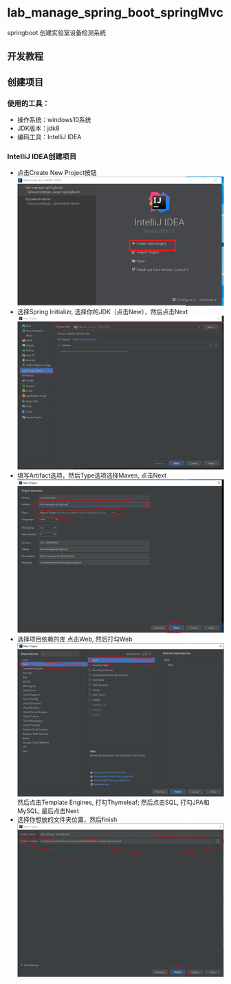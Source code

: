 # lab_manage_spring_boot_springMvc
springboot 创建实验室设备检测系统

## 开发教程
## 创建项目
### 使用的工具：
* 操作系统：windows10系统
* JDK版本：jdk8
* 编码工具：IntelliJ IDEA

### IntelliJ IDEA创建项目
* 点击Create New Project按钮
![create new project](images/1/create_new_project.png)
* 选择Spring Initializr, 选择你的JDK（点击New），然后点击Next
![spring initializr](images/1/spring_initializr.png)
* 填写Artifact选项，然后Type选项选择Maven, 点击Next
![project name](images/1/project_name.PNG)
* 选择项目依赖的库
点击Web, 然后打勾Web
![project dependencies](images/1/maven-package1.PNG)
然后点击Template Engines, 打勾Thymeleaf; 然后点击SQL, 打勾JPA和MySQL, 最后点击Next
* 选择你想放的文件夹位置，然后finish
![finish](images/1/finish.PNG)
